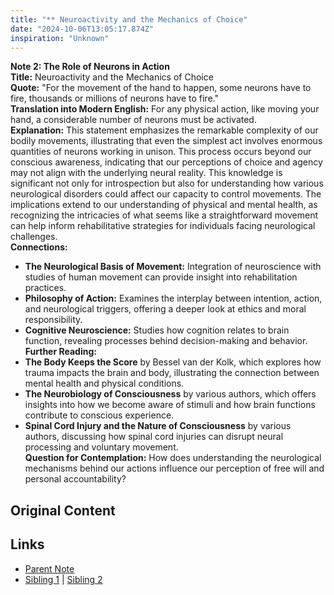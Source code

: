 ```yaml
---
title: "** Neuroactivity and the Mechanics of Choice"
date: "2024-10-06T13:05:17.874Z"
inspiration: "Unknown"
---
```


  
**Note 2: The Role of Neurons in Action**  
**Title:** Neuroactivity and the Mechanics of Choice  
**Quote:** "For the movement of the hand to happen, some neurons have to fire, thousands or millions of neurons have to fire."  
**Translation into Modern English:** For any physical action, like moving your hand, a considerable number of neurons must be activated.  
**Explanation:** This statement emphasizes the remarkable complexity of our bodily movements, illustrating that even the simplest act involves enormous quantities of neurons working in unison. This process occurs beyond our conscious awareness, indicating that our perceptions of choice and agency may not align with the underlying neural reality. This knowledge is significant not only for introspection but also for understanding how various neurological disorders could affect our capacity to control movements. The implications extend to our understanding of physical and mental health, as recognizing the intricacies of what seems like a straightforward movement can help inform rehabilitative strategies for individuals facing neurological challenges.  
**Connections:**  
- **The Neurological Basis of Movement:** Integration of neuroscience with studies of human movement can provide insight into rehabilitation practices.  
- **Philosophy of Action:** Examines the interplay between intention, action, and neurological triggers, offering a deeper look at ethics and moral responsibility.  
- **Cognitive Neuroscience:** Studies how cognition relates to brain function, revealing processes behind decision-making and behavior.  
**Further Reading:**  
- **The Body Keeps the Score** by Bessel van der Kolk, which explores how trauma impacts the brain and body, illustrating the connection between mental health and physical conditions.  
- **The Neurobiology of Consciousness** by various authors, which offers insights into how we become aware of stimuli and how brain functions contribute to conscious experience.  
- **Spinal Cord Injury and the Nature of Consciousness** by various authors, discussing how spinal cord injuries can disrupt neural processing and voluntary movement.  
**Question for Contemplation:** How does understanding the neurological mechanisms behind our actions influence our perception of free will and personal accountability?  


## Original Content



## Links

- [Parent Note](/parent-note.md)
- [Sibling 1](/zettel1.md) | [Sibling 2](/zettel2.md)
